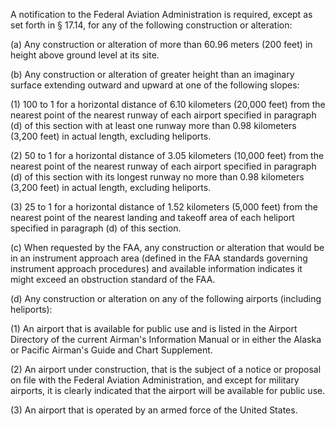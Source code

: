 A notification to the Federal Aviation Administration is required, except as set forth in § 17.14, for any of the following construction or alteration:

(a) Any construction or alteration of more than 60.96 meters (200 feet) in height above ground level at its site.

(b) Any construction or alteration of greater height than an imaginary surface extending outward and upward at one of the following slopes:

(1) 100 to 1 for a horizontal distance of 6.10 kilometers (20,000 feet) from the nearest point of the nearest runway of each airport specified in paragraph (d) of this section with at least one runway more than 0.98 kilometers (3,200 feet) in actual length, excluding heliports.

(2) 50 to 1 for a horizontal distance of 3.05 kilometers (10,000 feet) from the nearest point of the nearest runway of each airport specified in paragraph (d) of this section with its longest runway no more than 0.98 kilometers (3,200 feet) in actual length, excluding heliports.

(3) 25 to 1 for a horizontal distance of 1.52 kilometers (5,000 feet) from the nearest point of the nearest landing and takeoff area of each heliport specified in paragraph (d) of this section.

(c) When requested by the FAA, any construction or alteration that would be in an instrument approach area (defined in the FAA standards governing instrument approach procedures) and available information indicates it might exceed an obstruction standard of the FAA.

(d) Any construction or alteration on any of the following airports (including heliports):

(1) An airport that is available for public use and is listed in the Airport Directory of the current Airman's Information Manual or in either the Alaska or Pacific Airman's Guide and Chart Supplement.

(2) An airport under construction, that is the subject of a notice or proposal on file with the Federal Aviation Administration, and except for military airports, it is clearly indicated that the airport will be available for public use.

(3) An airport that is operated by an armed force of the United States.
              


